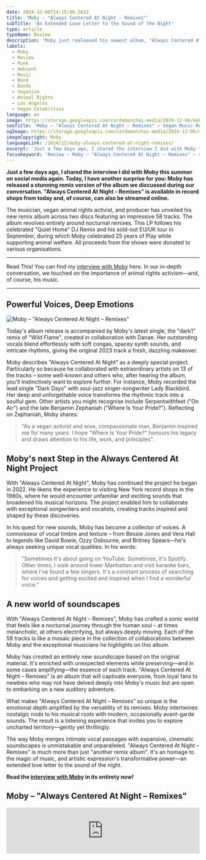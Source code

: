 ```yaml
---
date: 2024-12-06T14:15:06.561Z
title: 'Moby – "Always Centered At Night – Remixes"'
subTitle: 'An Extended Love Letter to the Sound of the Night'
type: article
typeName: Review
description: 'Moby just realeased his newest album, "Always Centered At Night – Remixes". Read my review and listen to the 58 songs now!'
labels:
  - Moby
  - Review
  - Punk
  - Ambient
  - Music
  - Band
  - Bands
  - Veganism
  - Animal Rights
  - Los Angeles
  - Vegan Celebrities
language: en
image: https://storage.googleapis.com/cardamonchai-media/2024-12-06/moby-always-centered-at-night-remix-soundsvegan-com-jpg-imagine-080808_3c3a38_1024_768/640.webp
seoTitle: 'Moby – "Always Centered At Night – Remixes" – Vegan Music Review'
ogImage: https://storage.googleapis.com/cardamonchai-media/2024-12-06/moby-always-centered-at-night-remix-soundsvegan-com-og-jpg-imagine-080808_3b3937_1200_628/640.webp
imageCopyright: Moby
languageLink: /2024/12/moby-always-centered-at-night-remixes/
excerpt: 'Just a few days ago, I shared the interview I did with Moby this summer on social media again. Today, I have another surprise for you: Moby has released a stunning remix version of the album we discussed during our conversation. "Always Centered At Night – Remixes" is available in record shops from today and, of course, can also be streamed online.'
focusKeyword: 'Review – Moby – "Always Centered At Night – Remixes" – vegan musicians'
---
```


**Just a few days ago, I shared the interview I did with Moby this summer on social media again. Today, I have another surprise for you: Moby has released a stunning remix version of the album we discussed during our conversation. "Always Centered At Night – Remixes" is available in record shops from today and, of course, can also be streamed online.**

The musician, vegan animal rights activist, and producer has unveiled his new remix album across two discs featuring an impressive 58 tracks. The album revolves entirely around nocturnal remixes. This LP follows his celebrated "Quiet Home" DJ Remix and his sold-out EU/UK tour in September, during which Moby celebrated 25 years of Play while supporting animal welfare. All proceeds from the shows were donated to various organisations.

---

Read This! You can find my [interview with Moby](/2024/06/moby-interview-en/) here. In our in-depth conversation, we touched on the importance of animal rights activism—and, of course, his music.

---

## Powerful Voices, Deep Emotions

![Moby – "Always Centered At Night – Remixes"](https://storage.googleapis.com/cardamonchai-media/2024-12-06/moby-always-centered-at-night-remix-soundsvegan-com-album-artwork-jpeg-imagine-080808_35322f_3000_3000/640.webp 'Moby – "Always Centered At Night – Remixes"')

Today's album release is accompanied by Moby's latest single, the "dark1" remix of "Wild Flame", created in collaboration with Danae. Her outstanding vocals blend effortlessly with soft congas, spacey synth sounds, and intricate rhythms, giving the original 2023 track a fresh, dazzling makeover.

Moby describes "Always Centered At Night" as a deeply special project. Particularly so because he collaborated with extraordinary artists on 13 of the tracks – some well-known and others who, after hearing the album, you'll instinctively want to explore further. For instance, Moby recorded the lead single "Dark Days" with soul-jazz singer-songwriter Lady Blackbird. Her deep and unforgettable voice transforms the rhythmic track into a soulful gem. Other artists you might recognise include Serpentwithfeet ("On Air") and the late Benjamin Zephaniah ("Where Is Your Pride?"). Reflecting on Zephaniah, Moby shares:

> "As a vegan activist and wise, compassionate man, Benjamin inspired me for many years. I hope "Where Is Your Pride?" honours his legacy and draws attention to his life, work, and principles".

## Moby's next Step in the Always Centered At Night Project

With "Always Centered At Night", Moby has continued the project he began in 2022. He likens the experience to visiting New York record shops in the 1980s, where he would encounter unfamiliar and exciting sounds that broadened his musical horizons. The project enabled him to collaborate with exceptional songwriters and vocalists, creating tracks inspired and shaped by these discoveries.

In his quest for new sounds, Moby has become a collector of voices. A connoisseur of vocal timbre and texture – from Bessie Jones and Vera Hall to legends like David Bowie, Ozzy Osbourne, and Britney Spears—he's always seeking unique vocal qualities. In his words:

> "Sometimes it's about going on YouTube. Sometimes, it's Spotify. Other times, I walk around lower Manhattan and visit karaoke bars, where I've found a few singers. It's a constant process of searching for voices and getting excited and inspired when I find a wonderful voice."

## A new world of soundscapes

With "Always Centered At Night – Remixes", Moby has crafted a sonic world that feels like a nocturnal journey through the human soul – at times melancholic, at others electrifying, but always deeply moving. Each of the 58 tracks is like a mosaic piece in the collection of collaborations between Moby and the exceptional musicians he highlights on this album.

Moby has created an entirely new soundscape based on the original material. It's enriched with unexpected elements while preserving—and in some cases amplifying—the essence of each track. "Always Centered At Night – Remixes" is an album that will captivate everyone, from loyal fans to newbies who may not have delved deeply into Moby's music but are open to embarking on a new auditory adventure.

What makes "Always Centered At Night – Remixes" so unique is the emotional depth amplified by the versatility of its remixes. Moby intertwines nostalgic nods to his musical roots with modern, occasionally avant-garde sounds. The result is a listening experience that invites you to explore uncharted territory—gently yet thrillingly.

The way Moby merges intimate vocal passages with expansive, cinematic soundscapes is unmistakable and unparalleled. "Always Centered At Night – Remixes" is much more than just "another remix album". It's an homage to the magic of music, and artistic expression's transformative power—an extended love letter to the sound of the night.

**Read the [interview with Moby](/2024/06/moby-interview-en/) in its entirety now!**

## Moby – "Always Centered At Night – Remixes"

<iframe
  style="border: 0; width: 100%; height: 120px;"
  src="https://bandcamp.com/EmbeddedPlayer/album=2472880680/size=large/bgcol=ffffff/linkcol=5c9b72/tracklist=false/artwork=small/transparent=true/"
  seamless
>
  <a href="https://moby.bandcamp.com/album/always-centered-at-night-remixes">
    always centered at night - remixes by moby
  </a>
</iframe>
